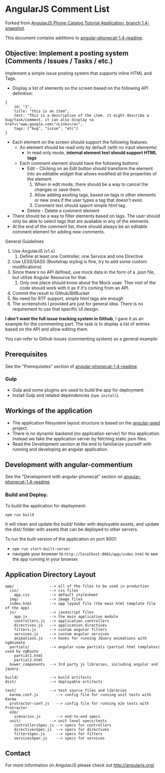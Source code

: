 # AngularJS Comment List

Forked from [AngularJS Phone Catalog Tutorial Application, branch 1.4-snapshot](angular-phonecat-1.4).

This document contains additions to [angular-phonecat-1.4-readme]. 

## Objective: Implement a posting system (Comments / Issues / Tasks / etc.)

Implement a simple issue posting system that supports inline HTML and Tags.
* Display a list of elements on the screen based on the following API definition:
```
{
    id: "1",
    title: "this is an item",
    text: "This is a description of the item. it might describe a bug/task/comment, it can also display <a href=\"www.google.com\">Links</a>",
    tags: ["bug", "issue", "etc"]
}
```
* Each element on the screen should support the following features:
    * An element should be read only by default (with no input elements)
        * In read only mode, **internal element text should support HTML tags**
    * Each comment element should have the following buttons:
        * Edit - Clicking on an Edit button should transform the element into an editable widget that allows modified all the properties of the element.
            1. When in edit mode, there should be a way to cancel the changes or save them.
            1. Allow adding exsiting tags, based on tags in other elements or new ones if the user types a tag that doesn't exist.
            1. Comment text should spport simple html tag.
        * Delete - Delete a comment element
* There should be a way to filter elements based on tags. The user should only be able to select tags that are available in any of the elements.
* At the end of the comment list, there should always be an editable comment element for adding new comments.

General Guidelines
1. Use AngularJS (v1.x)
    1. Define at least one Controller, one Service and one Directive
2. Use LESS/SASS (Bootstrap styling is fine, try to add some custom modifications)
3. Since there's no API defined, use mock data in the form of a .json file, but utilize Angular Resource for that.
    1. Only one place should know about the Mock usae. Ther rest of the code should work with it as if it's coming from an API.
4. Commit the result to Github/BitBucket
5. No need for RTF support, simple html tags are enough
6. The screenshots I provided are just for general idea. There is no requirement to use that specific UI design.

**I _don't_ want the full issue tracking system in Github**, I gave it as an example for the commenting part. The task is to display a list of entries based on the API and allow editing them.

You can refer to Github Issues (commenting system) as a general example:


## Prerequisites

See the "Prerequisites" section of [angular-phonecat-1.4-readme].

### Gulp

- Gulp and some plugins are used to build the app for deployment.
- Install Gulp and related dependencies (`npm install`).


## Workings of the application

- The application filesystem layout structure is based on the [angular-seed] project.
- There is no dynamic backend (no application server) for this application. Instead we fake the
  application server by fetching static json files.
- Read the Development section at the end to familiarize yourself with running and developing
  an angular application.



## Development with angular-commentium

See the "Development with angular-phonecat" section on [angular-phonecat-1.4-readme].

### Build and Deploy.

To build the application for deployment:
```
npm run build
```

It will clean and update the build/ folder with deployable assets, and update the dist/ folder with assets that can be deployed to other servers.

To run the built version of the application on port 8001:
- `npm run start-built-server`
- navigate your browser to `http://localhost:8001/app/index.html` to see the app running in your browser.



## Application Directory Layout

    app/                --> all of the files to be used in production
      css/              --> css files
        app.css         --> default stylesheet
      img/              --> image files
      index.html        --> app layout file (the main html template file of the app)
      js/               --> javascript files
        app.js          --> the main application module
        controllers.js  --> application controllers
        directives.js   --> application directives
        filters.js      --> custom angular filters
        services.js     --> custom angular services
        animations.js   --> hooks for running JQuery animations with ngAnimate
      partials/         --> angular view partials (partial html templates) used by ngRoute
        partial1.html
        partial2.html
      bower_components  --> 3rd party js libraries, including angular and jquery

    build/              --> build artifacts
    dist/               --> deployable artifacts

    test/               --> test source files and libraries
      karma.conf.js        --> config file for running unit tests with Karma
      protractor-conf.js   --> config file for running e2e tests with Protractor
      e2e/
        scenarios.js       --> end-to-end specs
      unit/             --> unit level specs/tests
        controllersSpec.js --> specs for controllers
        directivesSpec.js  --> specs for directives
        filtersSpec.js     --> specs for filters
        servicesSpec.js    --> specs for services

## Contact

For more information on AngularJS please check out http://angularjs.org/

[7 Zip]: http://www.7-zip.org/
[angular-seed]: https://github.com/angular/angular-seed
[DI]: http://docs.angularjs.org/guide/di
[directive]: http://docs.angularjs.org/guide/directive
[filterFilter]: http://docs.angularjs.org/api/ng/filter/filter
[git-home]: http://git-scm.com
[git-github]: http://help.github.com/set-up-git-redirect
[ngRepeat]: http://docs.angularjs.org/api/ng/directive/ngRepeat
[ngView]: http://docs.angularjs.org/api/ngRoute/directive/ngView
[node-download]: http://nodejs.org/download/
[$resource]: http://docs.angularjs.org/api/ngResource/service/$resource
[$route]: http://docs.angularjs.org/api/ngRoute/service/$route
[protractor]: https://github.com/angular/protractor
[jasmine]: http://pivotal.github.com/jasmine/
[karma]: http://karma-runner.github.io
[angular-phonecat-1.4]: https://github.com/angular/angular-phonecat/tree/1.4-snapshot
[angular-phonecat-1.4-readme]: https://github.com/angular/angular-phonecat/blob/1.4-snapshot/README.md
